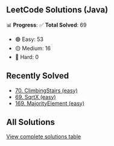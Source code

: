 ## LeetCode Solutions (Java)

📊 **Progress**:
✅ **Total Solved**: 69
- 🟢 Easy: 53
- 🟡 Medium: 16
- 🔴 Hard: 0

## Recently Solved
- [70. ClimbingStairs (easy)](src/easy/_70_ClimbingStairs.java)
- [69. SqrtX (easy)](src/easy/_69_SqrtX.java)
- [169. MajorityElement (easy)](src/easy/_169_MajorityElement.java)

## All Solutions
[View complete solutions table](solutions.md)
